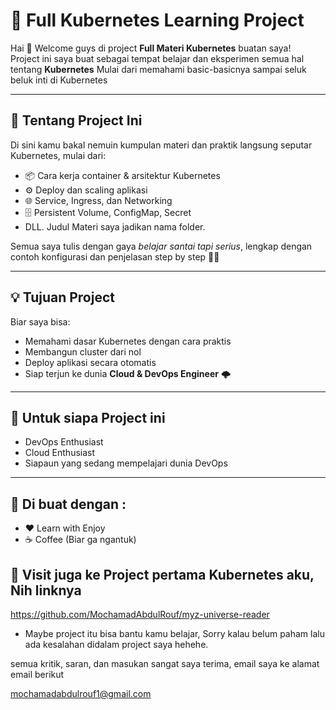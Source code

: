 # 🚀 Full Kubernetes Learning Project  

Hai 👋 Welcome guys di project **Full Materi Kubernetes** buatan saya!  
Project ini saya buat sebagai tempat belajar dan eksperimen semua hal tentang **Kubernetes** Mulai dari memahami basic-basicnya sampai seluk beluk inti di Kubernetes 

---

## 🌊 Tentang Project Ini
Di sini kamu bakal nemuin kumpulan materi dan praktik langsung seputar Kubernetes, mulai dari:  
- 📦 Cara kerja container & arsitektur Kubernetes  
- ⚙️ Deploy dan scaling aplikasi  
- 🌐 Service, Ingress, dan Networking  
- 🗄️ Persistent Volume, ConfigMap, Secret  
- DLL. Judul Materi saya jadikan nama folder.   

Semua saya tulis dengan gaya *belajar santai tapi serius*, lengkap dengan contoh konfigurasi dan penjelasan step by step 🤯👾

---

## 💡 Tujuan Project
Biar saya bisa:  
- Memahami dasar Kubernetes dengan cara praktis  
- Membangun cluster dari nol  
- Deploy aplikasi secara otomatis  
- Siap terjun ke dunia **Cloud & DevOps Engineer** 🌩️  

---

## 📓 Untuk siapa Project ini 
- DevOps Enthusiast
- Cloud Enthusiast
- Siapaun yang sedang mempelajari dunia DevOps

---

## 🗿 Di buat dengan :
 - ❤️ Learn with Enjoy 
 - ☕ Coffee (Biar ga ngantuk)

## 💾 Visit juga ke Project pertama Kubernetes aku, Nih linknya 
https://github.com/MochamadAbdulRouf/myz-universe-reader 
- Maybe project itu bisa bantu kamu belajar, Sorry kalau belum paham lalu ada kesalahan didalam project saya hehehe.


 semua kritik, saran, dan masukan sangat saya terima, email saya ke alamat email berikut
 
 mochamadabdulrouf1@gmail.com 